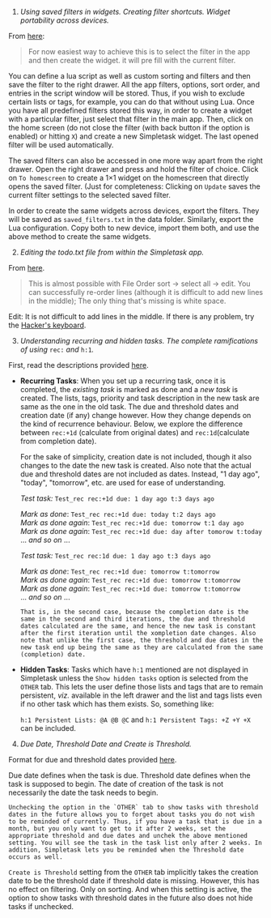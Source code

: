 1. _Using saved filters in widgets. Creating filter shortcuts. Widget portability across devices._  
 
 From [here](https://github.com/mpcjanssen/simpletask-android/issues/507): 

 > For now easiest way to achieve this is to select the filter in the app and then create the widget. it will pre fill with the current filter.  

 You can define a lua script as well as custom sorting and filters and then save the filter to the right drawer. All the app filters, options, sort order, and entries in the script window will be stored. Thus, if you wish to exclude certain lists or tags, for example, you can do that without using Lua. Once you have all predefined filters stored this way, in order to create a widget with a particular filter, just select that filter in the main app. Then, click on the home screen (do not close the filter (with back button if the option is enabled) or hitting `X`) and create a new Simpletask widget. The last opened filter will be used automatically.  
 
 The saved filters can also be accessed in one more way apart from the right drawer. Open the right drawer and press and hold the filter of choice. Click on `To homescreen` to create a 1×1 widget on the homescreen that directly opens the saved filter. (Just for completeness: Clicking on `Update` saves the current filter settings to the selected saved filter.  
 
 In order to create the same widgets across devices, export the filters. They will be saved as `saved_filters.txt` in the data folder. Similarly, export the Lua configuration. Copy both to new device, import them both, and use the above method to create the same widgets.

2. _Editing the todo.txt file from within the Simpletask app._  

 From [here](https://github.com/mpcjanssen/simpletask-android/issues/494). 
 > This is almost possible with File Order sort -> select all -> edit. You can successfully re-order lines (although it is difficult to add new lines in the middle); The only thing that's missing is white space.  

 Edit: It is not difficult to add lines in the middle. If there is any problem, try the [Hacker's keyboard](https://play.google.com/store/apps/details?id=org.pocketworkstation.pckeyboard&hl=en).

3. _Understanding recurring and hidden tasks. The complete ramifications of using_ `rec:` _and_ `h:1`_._

 First, read the descriptions provided [here](https://github.com/mpcjanssen/simpletask-android/blob/master/src/main/assets/index.en.md#extensions).  

 - **Recurring Tasks**: When you set up a recurring task, once it is completed, the _existing task_ is marked as done and a _new task_ is created. The lists, tags, priority and task description in the new task are same as the one in the old task. The due and threshold dates and creation date (if any) change however. How they change depends on the kind of recurrence behaviour. Below, we explore the difference between `rec:+1d` (calculate from original dates) and `rec:1d`(calculate from completion date).   
   
   For the sake of simplicity, creation date is not included, though it also changes to the date the new task is created. Also note that the actual due and threshold dates are not included as dates. Instead, "1 day ago", "today", "tomorrow", etc. are used for ease of understanding.

    _Test task:_ `Test_rec rec:+1d due: 1 day ago t:3 days ago`  

    _Mark as done_: `Test_rec rec:+1d due: today t:2 days ago`  
    _Mark as done again_: `Test_rec rec:+1d due: tomorrow t:1 day ago`  
    _Mark as done again_: `Test_rec rec:+1d due: day after tomorow t:today`  
    ... _and  so on_ ...

    _Test task:_ `Test_rec rec:1d due: 1 day ago t:3 days ago`  

    _Mark as done_: `Test_rec rec:+1d due: tomorrow t:tomorrow`  
    _Mark as done again_: `Test_rec rec:+1d due: tomorrow t:tomorrow`   
    _Mark as done again_: `Test_rec rec:+1d due: tomorrow t:tomorrow`  
    ... _and  so on_ ...  
				
	   That is, in the second case, because the completion date is the same in the second and third iterations, the due and threshold dates calculated are the same, and hence the new task is constant after the first iteration until the xompletion date changes. Also note that unlike the first case, the threshold and due dates in the new task end up being the same as they are calculated from the same (completion) date.
			
 - **Hidden Tasks**: Tasks which have `h:1` mentioned are not displayed in Simpletask unless the `Show hidden tasks` option is selected from the `OTHER` tab. This lets the user define those lists and tags that are to remain persistent, _viz._ available in the left drawer and the list and tags lists even if no other task which has them exists. So, something like:
	
	  `h:1 Persistent Lists: @A @B @C` and `h:1 Persistent Tags: +Z +Y +X` can be included.
 
4. _Due Date, Threshold Date and Create is Threshold._

 Format for due and threshold dates provided [here](https://github.com/mpcjanssen/simpletask-android/blob/master/src/main/assets/index.en.md#extensions).  

 Due date defines when the task is due. Threshold date defines when the task is supposed to begin. The date of creation of the task is not necessarily the date the task needs to begin.  
	
	Unchecking the option in the `OTHER` tab to show tasks with threshold dates in the future allows you to forget about tasks you do not wish to be reminded of currently. Thus, if you have a task that is due in a month, but you only want to get to it after 2 weeks, set the appropriate threshold and due dates and unchek the above mentioned setting. You will see the task in the task list only after 2 weeks. In addition, Simpletask lets you be reminded when the Threshold date occurs as well.  

 `Create is Threshold` setting from the `OTHER` tab implicitly takes the creation date to be the threshold date if threshold date is missing. However, this has no effect on filtering. Only on sorting. And when this setting is active, the option to show tasks with threshold dates in the future also does not hide tasks if unchecked.

